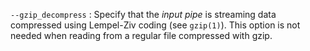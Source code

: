 `--gzip_decompress`
: Specify that the *input pipe* is streaming data compressed using
  Lempel-Ziv coding (see `gzip(1)`). This option is not needed when
  reading from a regular file compressed with gzip.
